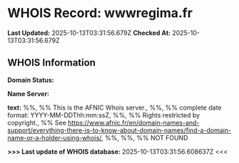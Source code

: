 # WHOIS Record: wwwregima.fr

**Last Updated:** 2025-10-13T03:31:56.679Z
**Checked At:** 2025-10-13T03:31:56.679Z

## WHOIS Information

**Domain Status:** 

**Name Server:** 

**text:** %%, %% This is the AFNIC Whois server., %%, %% complete date format: YYYY-MM-DDThh:mm:ssZ, %%, %% Rights restricted by copyright., %% See https://www.afnic.fr/en/domain-names-and-support/everything-there-is-to-know-about-domain-names/find-a-domain-name-or-a-holder-using-whois/, %%, %%, %% NOT FOUND

**>>> Last update of WHOIS database:** 2025-10-13T03:31:56.608637Z <<<


